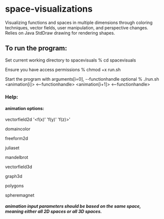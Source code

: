 # space-visualizations
Visualizing functions and spaces in multiple dimensions through coloring techniques, vector fields, user manipulation, and perspective changes. Relies on Java StdDraw drawing for rendering shapes.

## To run the program:
Set current working directory to spacevisuals
% cd spacevisuals

Ensure you have access permissions
% chmod +x run.sh

Start the program with arguments[i=0], --functionhandle optional
% ./run.sh <animation[i]> <--functionhandle> <animation[i+1]> <--functionhandle>

### Help:
#### animation options:
vectorfield2d '<f(x)' 'f(y)' 'f(z)>'

domaincolor

freeform2d

juliaset

mandelbrot

vectorfield3d

graph3d

polygons

spheremagnet

##### animation input parameters should be based on the same space, meaning either all 2D spaces or all 3D spaces.